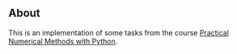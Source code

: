 ## About

This is an implementation of some tasks from the course [Practical Numerical Methods with Python](https://github.com/numerical-mooc/numerical-mooc).